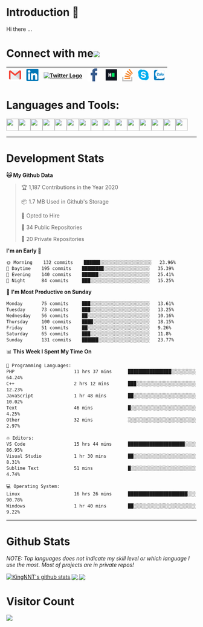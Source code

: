# Introduction 👋
Hi there ...
# Connect with me<img src="https://github.com/TheDudeThatCode/TheDudeThatCode/blob/master/Assets/Handshake.gif" height="32px">

| [<img src="https://github.com/KingNNT/KingNNT/blob/master/Assets/Contact-Icon/Gmail.svg" alt="Gmail logo" height="32">](mailto:Dev.KingNNT@gmail.com) | [<img src="https://github.com/KingNNT/KingNNT/blob/master/Assets/Contact-Icon/Linkedin.svg" alt="Linkedin Logo" width="32">](https://in.linkedin.com/in/kingnnt) | [<img src="https://github.com/TheDudeThatCode/TheDudeThatCode/blob/master/Assets/Twitter.svg" alt="Twitter Logo" width="32">](https://twitter.com/King_NNT) | [<img src="https://github.com/KingNNT/KingNNT/blob/master/Assets/Contact-Icon/facebook.svg" alt="Facebook logo" width="34">](https://facebook.com/Kinggg.NNT) | [<img src="https://github.com/KingNNT/KingNNT/blob/master/Assets/Contact-Icon/HackerRank.svg" alt="HackerRank Logo" width="30">](https://www.hackerrank.com/Dev_KingNNT) | [<img src="https://github.com/KingNNT/KingNNT/blob/master/Assets/Contact-Icon/stackoverflow.svg" alt="Stackoverflow Logo" width="28">](https://stackoverflow.com/users/12560659/king-nnt) | [<img src="https://github.com/KingNNT/KingNNT/blob/master/Assets/Contact-Icon/skype.svg" alt="Skype Logo" width="28">](https://join.skype.com/invite/eqRpzcC8cGsf) | [<img src="https://github.com/KingNNT/KingNNT/blob/master/Assets/Contact-Icon/zalo.svg" alt="Zalo Logo" width="28">](https://zalo.me/kingnnt) | 
|:---:|:---:|:---:|:---:|:---:|:---:|:---:|:---:|

# Languages and Tools:
<img align='left' height="32" width="32" src="https://cdn.jsdelivr.net/npm/simple-icons@v3/icons/visualstudio.svg" />
<img align='left' height="32" width="32" src="https://cdn.jsdelivr.net/npm/simple-icons@v3/icons/sublimetext.svg" />
<img align='left' height="32" width="32" src="https://cdn.jsdelivr.net/npm/simple-icons@v3/icons/visualstudiocode.svg" />
<img align='left' height="32" width="32" src="https://cdn.jsdelivr.net/npm/simple-icons@v3/icons/jetbrains.svg" />

<img align='left' height="32" width="32" src="https://cdn.jsdelivr.net/npm/simple-icons@v3/icons/html5.svg" />
<img align='left' height="32" width="32" src="https://cdn.jsdelivr.net/npm/simple-icons@v3/icons/css3.svg" />
<img align='left' height="32" width="32" src="https://cdn.jsdelivr.net/npm/simple-icons@3.5.0/icons/bootstrap.svg" />

<img align='left' height="32" width="32" src="https://cdn.jsdelivr.net/npm/simple-icons@v3/icons/javascript.svg" />

<img align='left' height="32" width="32" src="https://cdn.jsdelivr.net/npm/simple-icons@v3/icons/php.svg" />
<img align='left' height="32" width="32" src="https://cdn.jsdelivr.net/npm/simple-icons@v3/icons/laravel.svg" />
<img align='left' height="32" width="32" src="https://cdn.jsdelivr.net/npm/simple-icons@3.5.0/icons/java.svg" />

<img align='left' height="32" width="32" src="https://cdn.jsdelivr.net/npm/simple-icons@v3/icons/mysql.svg" />
<img align='left' height="32" width="32" src="https://cdn.jsdelivr.net/npm/simple-icons@3.5.0/icons/microsoftsqlserver.svg" />
<img align='left' height="32" width="32" src="https://cdn.jsdelivr.net/npm/simple-icons@v3/icons/mongodb.svg" />
<img align='left' height="32" width="32" src="https://cdn.jsdelivr.net/npm/simple-icons@v3/icons/sqlite.svg" />

<br>
<br>

---

# Development Stats
<!--START_SECTION:waka-->
**🐱 My Github Data** 

> 🏆 1,187 Contributions in the Year 2020
 > 
> 📦 1.7 MB Used in Github's Storage 
 > 
> 💼 Opted to Hire
 > 
> 📜 34 Public Repositories
 > 
> 🔑 20 Private Repositories 

**I'm an Early 🐤** 

```text
🌞 Morning    132 commits    ██████░░░░░░░░░░░░░░░░░░░   23.96% 
🌆 Daytime    195 commits    ████████░░░░░░░░░░░░░░░░░   35.39% 
🌃 Evening    140 commits    ██████░░░░░░░░░░░░░░░░░░░   25.41% 
🌙 Night      84 commits     ███░░░░░░░░░░░░░░░░░░░░░░   15.25%

```
📅 **I'm Most Productive on Sunday** 

```text
Monday       75 commits     ███░░░░░░░░░░░░░░░░░░░░░░   13.61% 
Tuesday      73 commits     ███░░░░░░░░░░░░░░░░░░░░░░   13.25% 
Wednesday    56 commits     ██░░░░░░░░░░░░░░░░░░░░░░░   10.16% 
Thursday     100 commits    ████░░░░░░░░░░░░░░░░░░░░░   18.15% 
Friday       51 commits     ██░░░░░░░░░░░░░░░░░░░░░░░   9.26% 
Saturday     65 commits     ███░░░░░░░░░░░░░░░░░░░░░░   11.8% 
Sunday       131 commits    ██████░░░░░░░░░░░░░░░░░░░   23.77%

```


📊 **This Week I Spent My Time On** 

```text
💬 Programming Languages: 
PHP                      11 hrs 37 mins      ████████████████░░░░░░░░░   64.24% 
C++                      2 hrs 12 mins       ███░░░░░░░░░░░░░░░░░░░░░░   12.23% 
JavaScript               1 hr 48 mins        ██░░░░░░░░░░░░░░░░░░░░░░░   10.02% 
Text                     46 mins             █░░░░░░░░░░░░░░░░░░░░░░░░   4.25% 
Other                    32 mins             ░░░░░░░░░░░░░░░░░░░░░░░░░   2.97%

🔥 Editors: 
VS Code                  15 hrs 44 mins      █████████████████████░░░░   86.95% 
Visual Studio            1 hr 30 mins        ██░░░░░░░░░░░░░░░░░░░░░░░   8.31% 
Sublime Text             51 mins             █░░░░░░░░░░░░░░░░░░░░░░░░   4.74%

💻 Operating System: 
Linux                    16 hrs 26 mins      ██████████████████████░░░   90.78% 
Windows                  1 hr 40 mins        ██░░░░░░░░░░░░░░░░░░░░░░░   9.22%

```


<!--END_SECTION:waka-->

---

# Github Stats

*NOTE: Top languages does not indicate my skill level or which language I use the most. Most of projects are in private repos!*

<a href="https://github.com/KingNNT">
  <img align="center" src="https://github-readme-stats.vercel.app/api?username=KingNNT&show_icons=true&theme=gruvbox&count_private=true" alt="KingNNT's github stats" />
</a>

<a href="https://github.com/KingNNT">
  <img align="center" src="https://github-readme-stats.vercel.app/api/top-langs/?username=KingNNT&layout=compact&theme=gruvbox&count_private=true&how_icons=true" />
</a>

<a href="https://github.com/KingNNT">
  <img align="center" src="https://github-readme-stats.vercel.app/api/pin/?username=KingNNT&repo=MS-Tools&theme=gruvbox" />
</a>

# Visitor Count
<img src="https://profile-counter.glitch.me/KingNNT/count.svg" />
